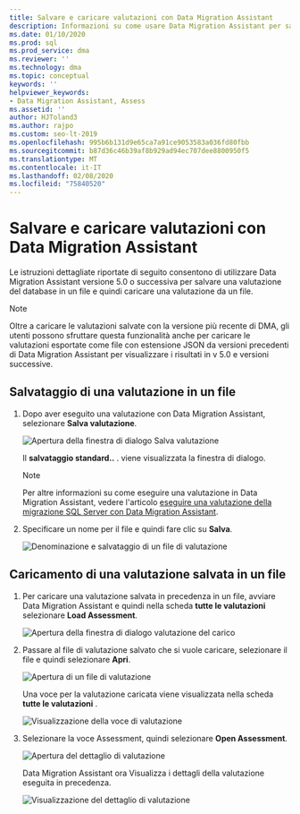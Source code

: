 ```yaml
---
title: Salvare e caricare valutazioni con Data Migration Assistant
description: Informazioni su come usare Data Migration Assistant per salvare e caricare valutazioni.
ms.date: 01/10/2020
ms.prod: sql
ms.prod_service: dma
ms.reviewer: ''
ms.technology: dma
ms.topic: conceptual
keywords: ''
helpviewer_keywords:
- Data Migration Assistant, Assess
ms.assetid: ''
author: HJToland3
ms.author: rajpo
ms.custom: seo-lt-2019
ms.openlocfilehash: 995b6b131d9e65ca7a91ce9053583a036fd80fbb
ms.sourcegitcommit: b87d36c46b39af8b929ad94ec707dee8800950f5
ms.translationtype: MT
ms.contentlocale: it-IT
ms.lasthandoff: 02/08/2020
ms.locfileid: "75840520"
---
```

# <a name="save-and-load-assessments-with-data-migration-assistant"></a>Salvare e caricare valutazioni con Data Migration Assistant

Le istruzioni dettagliate riportate di seguito consentono di utilizzare Data Migration Assistant versione 5.0 o successiva per salvare una valutazione del database in un file e quindi caricare una valutazione da un file.

> [!NOTE]
> Oltre a caricare le valutazioni salvate con la versione più recente di DMA, gli utenti possono sfruttare questa funzionalità anche per caricare le valutazioni esportate come file con estensione JSON da versioni precedenti di Data Migration Assistant per visualizzare i risultati in v 5.0 e versioni successive.

## <a name="saving-an-assessment-to-a-file"></a>Salvataggio di una valutazione in un file

1. Dopo aver eseguito una valutazione con Data Migration Assistant, selezionare **Salva valutazione**.

   ![Apertura della finestra di dialogo Salva valutazione](../dma/media/dma-save-load-assessments/dma-open-save-dialog.png)

   Il **salvataggio standard..** . viene visualizzata la finestra di dialogo.

   > [!NOTE]
   > Per altre informazioni su come eseguire una valutazione in Data Migration Assistant, vedere l'articolo [eseguire una valutazione della migrazione SQL Server con Data Migration Assistant](../dma/dma-assesssqlonprem.md).

2. Specificare un nome per il file e quindi fare clic su **Salva**.

   ![Denominazione e salvataggio di un file di valutazione](../dma/media/dma-save-load-assessments/dma-name-save-assessment.png)

## <a name="loading-an-assessment-saved-to-a-file"></a>Caricamento di una valutazione salvata in un file

1. Per caricare una valutazione salvata in precedenza in un file, avviare Data Migration Assistant e quindi nella scheda **tutte le valutazioni** selezionare **Load Assessment**.

   ![Apertura della finestra di dialogo valutazione del carico](../dma/media/dma-save-load-assessments/dma-open-load-dialog.png)

2. Passare al file di valutazione salvato che si vuole caricare, selezionare il file e quindi selezionare **Apri**.

   ![Apertura di un file di valutazione](../dma/media/dma-save-load-assessments/dma-open-assessment.png)

   Una voce per la valutazione caricata viene visualizzata nella scheda **tutte le valutazioni** .

   ![Visualizzazione della voce di valutazione](../dma/media/dma-save-load-assessments/dma-display-assessment-entry.png)

3. Selezionare la voce Assessment, quindi selezionare **Open Assessment**.

   ![Apertura del dettaglio di valutazione](../dma/media/dma-save-load-assessments/dma-open-assessment-detail.png)

   Data Migration Assistant ora Visualizza i dettagli della valutazione eseguita in precedenza.

   ![Visualizzazione del dettaglio di valutazione](../dma/media/dma-save-load-assessments/dma-display-assessment-detail.png)
